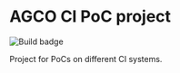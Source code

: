 # AGCO CI PoC project

![Build badge](https://codebuild.eu-west-1.amazonaws.com/badges?uuid=eyJlbmNyeXB0ZWREYXRhIjoiTG5WVnlPR2ZNTGc2RjZHeVhKRzUwbWpBZjR3R2NKNDVQS1YzU3pQeWhXVVpqa3IxZGF3ZkxpRm9rLzRhTjRQeUt0V2dpUFkxQmZwVHZKdkxaN1VLUTNBPSIsIml2UGFyYW1ldGVyU3BlYyI6IjVJWjExYUN4SUdycStza2ciLCJtYXRlcmlhbFNldFNlcmlhbCI6MX0%3D&branch=master)

Project for PoCs on different CI systems.
